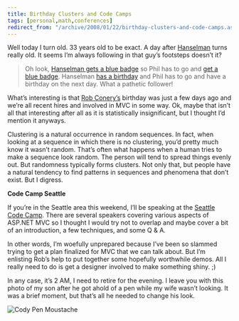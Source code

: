 ```yaml
---
title: Birthday Clusters and Code Camps
tags: [personal,math,conferences]
redirect_from: "/archive/2008/01/22/birthday-clusters-and-code-camps.aspx/"
---
```


Well today I turn old. 33 years old to be exact. A day after
[Hanselman](http://hanselman.com/blog/ "Scott Hanselman") turns really
old. It seems I’m always following in that guy’s footsteps doesn’t it?

> Oh look, [Hanselman gets a blue
> badge](http://www.hanselman.com/blog/BlueBadge.aspx "Hanselman hired by MS")
> so Phil has to go and [get a blue
> badge](https://haacked.com/archive/2007/09/17/why-is-microsoft-removing-my-mvp-status.aspx "Microsoft hires me").
> Hanselman [has a
> birthday](http://www.hanselman.com/blog/StandingOnTheirShouldersAndPayingItForward.aspx "Scott's Birthday")
> and Phil has to go and have a birthday on the next day. What a
> pathetic follower!

What’s interesting is that [Rob
Conery’s](http://blog.wekeroad.com/ "Rob Conery") birthday was just a
few days ago and we’re all recent hires and involved in MVC in some way.
Ok, maybe that isn’t all that interesting after all as it is
statistically insignificant, but I thought I’d mention it anyways.

Clustering is a natural occurrence in random sequences. In fact, when
looking at a sequence in which there is no clustering, you’d pretty much
know it wasn’t random. That’s often what happens when a human tries to
make a sequence look random. The person will tend to spread things
evenly out. But randomness typically forms clusters. Not only that, but
people have a natural tendency to find patterns in sequences and
phenomena that don’t exist. But I digress.

**Code Camp Seattle**

If you’re in the Seattle area this weekend, I’ll be speaking at the
[Seattle Code
Camp](https://seattle.codecamp.us/default.aspx "Seattle Code Camp").
There are several speakers covering various aspects of ASP.NET MVC so I
thought I would try not to overlap and maybe cover a bit of an
introduction, a few techniques, and some Q & A.

In other words, I’m woefully unprepared because I’ve been so slammed
trying to get a plan finalized for MVC that we can talk about. But I’m
enlisting Rob’s help to put together some hopefully worthwhile demos.
All I really need to do is get a designer involved to make something
shiny. ;)

In any case, it’s 2 AM, I need to retire for the evening. I leave you
with this photo of my son after he got ahold of a pen while my wife
wasn’t looking. It was a brief moment, but that’s all he needed to
change his look.

![Cody Pen
Moustache](https://haacked.com/images/haacked_com/WindowsLiveWriter/BirthdayClustersandCodeCamps_1EF5/Cody-Pen-Moustache_3.jpg)

